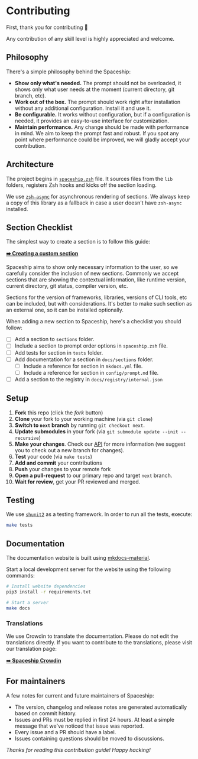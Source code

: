 # Contributing

First, thank you for contributing 💖

Any contribution of any skill level is highly appreciated and welcome.

## Philosophy

There's a simple philosophy behind the Spaceship:

* **Show only what's needed.** The prompt should not be overloaded, it shows only what user needs at the moment (current directory, git branch, etc).
* **Work out of the box.** The prompt should work right after installation without any additional configuration. Install it and use it.
* **Be configurable.** It works without configuration, but if a configuration is needed, it provides an easy-to-use interface for customization.
* **Maintain performance.** Any change should be made with performance in mind. We aim to keep the prompt fast and robust. If you spot any point where performance could be improved, we will gladly accept your contribution.

## Architecture

The project begins in [`spaceship.zsh`](https://github.com/spaceship-prompt/spaceship-prompt/blob/master/spaceship.zsh) file. It sources files from the `lib` folders, registers Zsh hooks and kicks off the section loading.

We use [`zsh-async`](https://github.com/mafredri/zsh-async) for asynchronous rendering of sections. We always keep a copy of this library as a fallback in case a user doesn't have `zsh-async` installed.

## Section Checklist

The simplest way to create a section is to follow this guide:

[**➡️ Creating a custom section**](https://spaceship-prompt.sh/advanced/creating-section)

Spaceship aims to show only necessary information to the user, so we carefully consider the inclusion of new sections. Commonly we accept sections that are showing the contextual information, like runtime version, current directory, git status, compiler version, etc.

Sections for the version of frameworks, libraries, versions of CLI tools, etc can be included, but with considerations. It's better to make such section as an external one, so it can be installed optionally.

When adding a new section to Spaceship, here's a checklist you should follow:

- [ ] Add a section to `sections` folder.
- [ ] Include a section to prompt order options in `spaceship.zsh` file.
- [ ] Add tests for section in `tests` folder.
- [ ] Add documentation for a section in `docs/sections` folder.
  - [ ] Include a reference for section in `mkdocs.yml` file.
  - [ ] Include a reference for section in `config/prompt.md` file.
- [ ] Add a section to the registry in `docs/registry/internal.json`

## Setup

1. **Fork** this repo (click the _fork_ button)
1. **Clone** your fork to your working machine (via `git clone`)
1. **Switch to `next` branch** by running `git checkout next`.
1. **Update submodules** in your fork (via `git submodule update --init --recursive`)
1. **Make your changes**. Check our [API](https://spaceship-prompt.sh/api) for more information (we suggest you to check out a new branch for changes).
1. **Test** your code (via `make tests`)
1. **Add and commit** your contributions
1. **Push** your changes to your remote fork
1. **Open a pull-request** to our primary repo and target `next` branch.
1. **Wait for review**, get your PR reviewed and merged.

## Testing

We use [`shunit2`](https://github.com/kward/shunit2) as a testing framework. In order to run all the tests, execute:

```zsh
make tests
```

## Documentation

The documentation website is built using [mkdocs-material](https://squidfunk.github.io/mkdocs-material).

Start a local development server for the website using the following commands:

```zsh
# Install website dependencies
pip3 install -r requirements.txt

# Start a server
make docs
```

### Translations

We use Crowdin to translate the documentation. Please do not edit the translations directly. If you want to contribute to the translations, please visit our translation page:

[➡**️ Spaceship Crowdin**](https://translate.spaceship-prompt.sh/)

## For maintainers

A few notes for current and future maintainers of Spaceship:

- The version, changelog and release notes are generated automatically based on commit history.
- Issues and PRs must be replied in first 24 hours. At least a simple message that we've noticed that issue was reported.
- Every issue and a PR should have a label.
- Issues containing questions should be moved to discussions.

_Thanks for reading this contribution guide! Happy hacking!_
